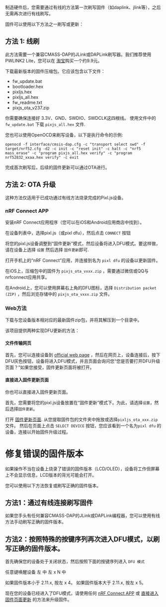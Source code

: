 制造硬件后，您需要通过有线的方法第一次刷写固件（如daplink、jlink等），之后无需再次进行有线刷写。

固件可以使用以下方法之一刷写或更新：

## 方法 1: 线刷

此方法需要一个兼容CMASS-DAP的JLink或DAPLink刷写器。我们推荐使用PWLINK2 Lite，您可以在 [淘宝](https://item.taobao.com/item.htm?spm=a1z09.2.0.0.4b942e8deXyaQO&id=675067753017&_u=d2p75qfn774a "Taobao")购买一个约9.9元。

下载最新版本的固件压缩包。它应该包含以下文件：

- fw_update.bat
- bootloader.hex
- pixljs.hex
- pixljs_all.hex
- fw_readme.txt
- pixjs_ota_v237.zip

你需要确保连接好 3.3V、GND、SWDIO、SWDCLK这四根线。 使用文件中的 `fw_update.bat` 下载 `pixjs_all.hex` 文件.

您也可以使用OpenOCD来刷写设备，以下是执行命令的示例:

```
openocd -f interface/cmsis-dap.cfg -c "transport select swd" -f target/nrf52.cfg -d2 -c init -c "reset init" -c halt -c "nrf5 mass_erase" -c "program pixjs_all.hex verify" -c "program nrf52832_xxaa.hex verify" -c exit
```

完成首次刷写后，后续的固件更新可以通过OTA进行。

## 方法 2: OTA 升级

这种方法仅适用于已成功通过有线方法烧录完成的Pixl.js设备。

### nRF Connect APP

安装nRF Connect应用程序（您可以在iOS和Android应用商店中找到）。

在设备列表中，选择pixl.js（或pixl dfu），然后点击 `CONNECT` 按钮

将您的pixl.js设备调整到“固件更新”模式，然后设备将进入DFU模式。要这样做，请在设备上选择 `设置` 然后选择 `固件更新`即可.

打开手机上的“nRF Connect”应用，并连接到名为 `pixl dfu` 的设备以更新固件。

在iOS上，压缩包中的固件为 `pixjs_ota_vxxx.zip` ，需要通过微信或QQ与nrfconnect应用共享。

在Android上，您可以使用屏幕右上角的DFU图标，选择 `Distribution packet (ZIP)` ，然后浏览存储中的 `pixjs_ota_vxxx.zip` 文件。

### Web方法

下载与您设备版本相对应的最新固件zip包，并将其解压到一个目录中。

该项目提供两种实现DFU更新的方法：

#### 文件传输网页

首先，您可以连接设备到 [official web page](https://pixl.amiibo.xyz/ "official web page") ，然后在网页上，设备连接后，按下DFU灰色按钮，设备将进入DFU模式，并且页面会询问您“您是否要打开DFU升级页面？”如果您接受，固件更新页面将被打开。

#### 直接进入固件更新页面

你也可以直接进入固件更新页面。

首先，您需要将您的pixl.js设备放置在“固件更新”模式下。为此，请选择`设置`，然后选择`固件更新`。

打开 [固件更新页面](https://thegecko.github.io/web-bluetooth-dfu). 从您提取固件包的文件夹中拖放或选择`pixljs_ota_xxx.zip`文件。
然后在页面上点击 `SELECT DEVICE` 按钮，您应该看到一个名为`pixl dfu` 的设备，连接以开始固件升级过程。

# 修复错误的固件版本

如果操作不当在设备上烧录了错误的固件版本（LCD/OLED），设备将工作但屏幕上不会显示信息，LCD版本的背光可能会打开。

您可以使用以下方法恢复或刷写正确的固件版本。

## 方法1：通过有线连接刷写固件

如果您手头有任何兼容CMASS-DAP的JLink或DAPLink编程器，您可以使用有线方法手动刷写正确的固件版本。

## 方法2：按照特殊的按键序列再次进入DFU模式，以刷写正确的固件版本。

首先确保您的设备处于关闭状态，然后按照下面的按键序列进入 `DFU 模式`

任意键唤醒设备
左
中
左 x N
中

如果固件版本小于 2.11.x, 按左 x 4。
如果固件版本大于 2.11.x, 按左 x 5。

现在您的设备已经进入了DFU模式，请使用任何 [nRF Connect APP](#nRF-Connect-APP) 或 [直接进入固件页面更新](#directly-to-the-firmware-update-page) 的方法来升级固件。
